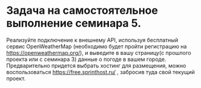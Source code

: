 # Задача на самостоятельное выполнение семинара 5.

Реализуйте подключение к внешнему API, используя бесплатный сервис OpenWeatherMap (необходимо будет пройти регистрацию на https://openweathermap.org/), и выведите в вашу страницу(с прошлого проекта или с семинара 3) данные о погоде в вашем городе. Предварительно придется выбрать хостинг для размещения, можно воспользоваться https://free.sprinthost.ru/ , забросив туда свой текущий проект.


